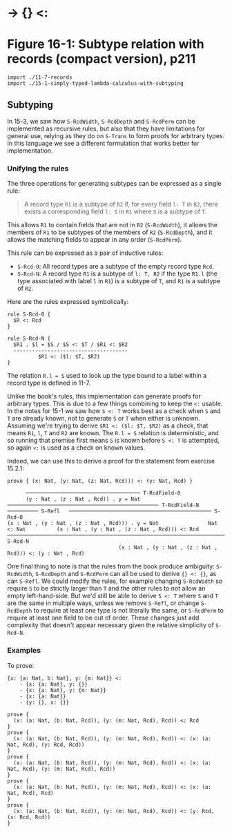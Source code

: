 # → {} <:
# Figure 16-1: Subtype relation with records (compact version), p211

    import ./11-7-records
    import ./15-1-simply-typed-lambda-calculus-with-subtyping


## Subtyping

In 15-3, we saw how `S-RcdWidth`, `S-RcdDepth` and `S-RcdPerm` can be
implemented as recursive rules, but also that they have limitations for general
use, relying as they do on `S-Trans` to form proofs for arbitrary types. In this
language we see a different formulation that works better for implementation.

### Unifying the rules

The three operations for generating subtypes can be expressed as a single rule:

> A record type `R1` is a subtype of `R2` if, for every field `l: T` in `R2`,
> there exists a corresponding field `l: S` in `R1` where `S` is a subtype of
> `T`.

This allows `R1` to contain fields that are not in `R2` (`S-RcdWidth`), it
allows the members of `R1` to be subtypes of the members of `R2` (`S-RcdDepth`),
and it allows the matching fields to appear in any order (`S-RcdPerm`).

This rule can be expressed as a pair of inductive rules:

- `S-Rcd-0`: All record types are a subtype of the empty record type `Rcd`.
- `S-Rcd-N`: A record type `R1` is a subtype of `l: T, R2` if the type `R1.l`
  (the type associated with label `l` in `R1`) is a subtype of `T`, and `R1` is
  a subtype of `R2`.

Here are the rules expressed symbolically:

    rule S-Rcd-0 {
      $R <: Rcd
    }

    rule S-Rcd-N {
      $R1 . $l = $S / $S <: $T / $R1 <: $R2
      -------------------------------------
              $R1 <: ($l: $T, $R2)
    }

The relation `R.l = S` used to look up the type bound to a label within a record
type is defined in 11-7.

Unlike the book's rules, this implementation can generate proofs for arbitrary
types. This is due to a few things combining to keep the `<:` usable. In the
notes for 15-1 we saw how `S <: T` works best as a check when `S` and `T` are
already known, not to generate `S` or `T` when either is unknown. Assuming we're
trying to derive `$R1 <: ($l: $T, $R2)` as a check, that means `R1`, `l`, `T`
and `R2` are known. The `R.l = S` relation is deterministic, and so running that
premise first means `S` is known before `S <: T` is attempted, so again `<:` is
used as a check on known values.

Indeed, we can use this to derive a proof for the statement from exercise
15.2.1:

    prove { (x: Nat, (y: Nat, (z: Nat, Rcd))) <: (y: Nat, Rcd) }

          ───────────────────────────────────── T-RcdField-0
          (y : Nat , (z : Nat , Rcd)) . y = Nat
    ───────────────────────────────────────────────── T-RcdField-N   ────────── S-Refl   ────────────────────────────────────────────── S-Rcd-0
    (x : Nat , (y : Nat , (z : Nat , Rcd))) . y = Nat                Nat <: Nat          (x : Nat , (y : Nat , (z : Nat , Rcd))) <: Rcd
    ─────────────────────────────────────────────────────────────────────────────────────────────────────────────────────────────────── S-Rcd-N
                                        (x : Nat , (y : Nat , (z : Nat , Rcd))) <: (y : Nat , Rcd)

One final thing to note is that the rules from the book produce ambiguity:
`S-RcdWidth`, `S-RcdDepth` and `S-RcdPerm` can all be used to derive `{} <: {}`,
as can `S-Refl`. We could modify the rules, for example changing `S-RcdWidth` so
require `S` to be strictly larger than `T` and the other rules to not allow an
empty left-hand-side. But we'd still be able to derive `S <: T` where `S` and
`T` are the same in multiple ways, unless we remove `S-Refl`, or change
`S-RcdDepth` to require at least one type is not literally the same, or
`S-RcdPerm` to require at least one field to be out of order. These changes just
add complexity that doesn't appear necessary given the relative simplicity of
`S-Rcd-N`.


### Examples

To prove:

    {x: {a: Nat, b: Nat}, y: {m: Nat}} <:
        - {x: {a: Nat}, y: {}}
        - {x: {a: Nat}, y: {m: Nat}}
        - {x: {a: Nat}}
        - {y: {}, x: {}}

    prove {
      (x: (a: Nat, (b: Nat, Rcd)), (y: (m: Nat, Rcd), Rcd)) <: Rcd
    }
    prove {
      (x: (a: Nat, (b: Nat, Rcd)), (y: (m: Nat, Rcd), Rcd)) <: (x: (a: Nat, Rcd), (y: Rcd, Rcd))
    }
    prove {
      (x: (a: Nat, (b: Nat, Rcd)), (y: (m: Nat, Rcd), Rcd)) <: (x: (a: Nat, Rcd), (y: (m: Nat, Rcd), Rcd))
    }
    prove {
      (x: (a: Nat, (b: Nat, Rcd)), (y: (m: Nat, Rcd), Rcd)) <: (x: (a: Nat, Rcd), Rcd)
    }
    prove {
      (x: (a: Nat, (b: Nat, Rcd)), (y: (m: Nat, Rcd), Rcd)) <: (y: Rcd, (x: Rcd, Rcd))
    }
